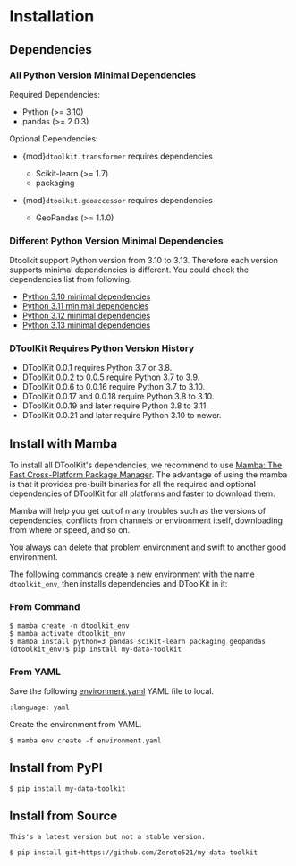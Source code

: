 # Installation

## Dependencies

### All Python Version Minimal Dependencies

Required Dependencies:

- Python (>= 3.10)
- pandas (>= 2.0.3)

Optional Dependencies:

- {mod}`dtoolkit.transformer` requires dependencies

  - Scikit-learn (>= 1.7)
  - packaging

- {mod}`dtoolkit.geoaccessor` requires dependencies

  - GeoPandas (>= 1.1.0)

### Different Python Version Minimal Dependencies

Dtoolkit support Python version from 3.10 to 3.13.
Therefore each version supports minimal dependencies is different.
You could check the dependencies list from following.

- [Python 3.10 minimal dependencies](https://github.com/Zeroto521/my-data-toolkit/blob/main/ci/env/310-minimal.yaml)
- [Python 3.11 minimal dependencies](https://github.com/Zeroto521/my-data-toolkit/blob/main/ci/env/311-minimal.yaml)
- [Python 3.12 minimal dependencies](https://github.com/Zeroto521/my-data-toolkit/blob/main/ci/env/312-minimal.yaml)
- [Python 3.13 minimal dependencies](https://github.com/Zeroto521/my-data-toolkit/blob/main/ci/env/313-minimal.yaml)

### DToolKit Requires Python Version History

- DToolKit 0.0.1 requires Python 3.7 or 3.8.
- DToolKit 0.0.2 to 0.0.5 require Python 3.7 to 3.9.
- DToolKit 0.0.6 to 0.0.16 require Python 3.7 to 3.10.
- DToolKit 0.0.17 and 0.0.18 require Python 3.8 to 3.10.
- DToolKit 0.0.19 and later require Python 3.8 to 3.11.
- DToolKit 0.0.21 and later require Python 3.10 to newer.

## Install with Mamba

To install all DToolKit's dependencies, we recommend to use [Mamba: The Fast Cross-Platform Package Manager](https://mamba.readthedocs.io/).
The advantage of using the mamba is that it provides pre-built binaries for all the
required and optional dependencies of DToolKit for all platforms and faster to download them.

Mamba will help you get out of many troubles such as the versions of dependencies,
conflicts from channels or environment itself, downloading from where or speed, and so on.

You always can delete that problem environment and swift to another good environment.

The following commands create a new environment with the name `dtoolkit_env`,
then installs dependencies and DToolKit in it:

### From Command

```console
$ mamba create -n dtoolkit_env
$ mamba activate dtoolkit_env
$ mamba install python=3 pandas scikit-learn packaging geopandas
(dtoolkit_env)$ pip install my-data-toolkit
```

### From YAML

Save the following [environment.yaml](../../../environment.yaml) YAML file to local.

```{literalinclude} ../../../environment.yaml
:language: yaml
```

Create the environment from YAML.

```console
$ mamba env create -f environment.yaml
```

## Install from PyPI

```console
$ pip install my-data-toolkit
```

## Install from Source

```{warning}
This's a latest version but not a stable version.
```

```console
$ pip install git+https://github.com/Zeroto521/my-data-toolkit
```
